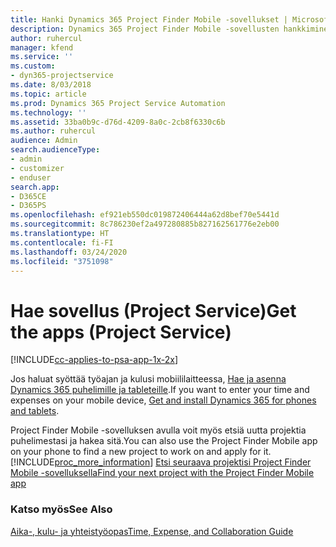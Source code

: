 ```yaml
---
title: Hanki Dynamics 365 Project Finder Mobile -sovellukset | MicrosoftDocs
description: Dynamics 365 Project Finder Mobile -sovellusten hankkiminen
author: ruhercul
manager: kfend
ms.service: ''
ms.custom:
- dyn365-projectservice
ms.date: 8/03/2018
ms.topic: article
ms.prod: Dynamics 365 Project Service Automation
ms.technology: ''
ms.assetid: 33ba0b9c-d76d-4209-8a0c-2cb8f6330c6b
ms.author: ruhercul
audience: Admin
search.audienceType:
- admin
- customizer
- enduser
search.app:
- D365CE
- D365PS
ms.openlocfilehash: ef921eb550dc019872406444a62d8bef70e5441d
ms.sourcegitcommit: 8c786230ef2a497280885b827162561776e2eb00
ms.translationtype: HT
ms.contentlocale: fi-FI
ms.lasthandoff: 03/24/2020
ms.locfileid: "3751098"
---
```

# <a name="get-the-apps-project-service"></a><span data-ttu-id="65d54-103">Hae sovellus (Project Service)</span><span class="sxs-lookup"><span data-stu-id="65d54-103">Get the apps (Project Service)</span></span>

[!INCLUDE[cc-applies-to-psa-app-1x-2x](../includes/cc-applies-to-psa-app-1x-2x.md)]

<span data-ttu-id="65d54-104">Jos haluat syöttää työajan ja kulusi mobiililaitteessa, [Hae ja asenna Dynamics 365 puhelimille ja tableteille](../mobile-app/dynamics-365-phones-tablets-users-guide.md).</span><span class="sxs-lookup"><span data-stu-id="65d54-104">If you want to enter your time and expenses on your mobile device, [Get and install Dynamics 365 for phones and tablets](../mobile-app/dynamics-365-phones-tablets-users-guide.md).</span></span>  
  
 <span data-ttu-id="65d54-105">Project Finder Mobile -sovelluksen avulla voit myös etsiä uutta projektia puhelimestasi ja hakea sitä.</span><span class="sxs-lookup"><span data-stu-id="65d54-105">You can also use the Project Finder Mobile app on your phone to find a new project to work on and apply for it.</span></span> [!INCLUDE[proc_more_information](../includes/proc-more-information.md)] <span data-ttu-id="65d54-106">[Etsi seuraava projektisi Project Finder Mobile -sovelluksella](../project-service/find-next-project-finder-mobile-app.md)</span><span class="sxs-lookup"><span data-stu-id="65d54-106">[Find your next project with the Project Finder Mobile app](../project-service/find-next-project-finder-mobile-app.md)</span></span> 
  
### <a name="see-also"></a><span data-ttu-id="65d54-107">Katso myös</span><span class="sxs-lookup"><span data-stu-id="65d54-107">See Also</span></span>  
 [<span data-ttu-id="65d54-108">Aika-, kulu- ja yhteistyöopas</span><span class="sxs-lookup"><span data-stu-id="65d54-108">Time, Expense, and Collaboration Guide</span></span>](../project-service/time-expense-collaboration-guide.md)
